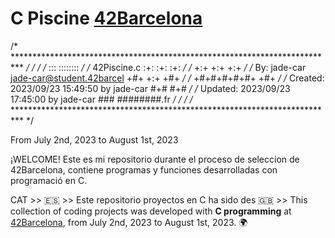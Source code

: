 # C Piscine [42Barcelona](https://www.42barcelona.com/es)

/* ************************************************************************** */
/*                                                                            */
/*                                                        :::      ::::::::   */
/*   42Piscine.c                                        :+:      :+:    :+:   */
/*                                                    +:+ +:+         +:+     */
/*   By: jade-car <jade-car@student.42barcel>       +#+  +:+       +#+        */
/*                                                +#+#+#+#+#+   +#+           */
/*   Created: 2023/09/23 15:49:50 by jade-car          #+#    #+#             */
/*   Updated: 2023/09/23 17:45:00 by jade-car         ###   ########.fr       */
/*                                                                            */
/* ************************************************************************** */




From July 2nd, 2023 to August 1st, 2023


¡WELCOME!
Este es mi repositorio durante el proceso de seleccion de 42Barcelona, contiene programas y funciones desarrolladas con programació en C.

CAT >>
🇪🇸 >> Este repositorio proyectos en C ha sido des
🇬🇧 >> This collection of coding projects was developed with **C programming** at [42Barcelona](https://www.42barcelona.com/es), from July 2nd, 2023 to August 1st, 2023. 🌍

